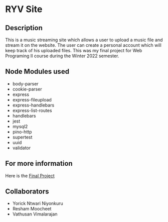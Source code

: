 # RYV Site


## Description

This is a music streaming site which allows a user to upload a music file and stream it on the website. 
The user can create a personal account which will keep track of his uploaded files. 
This was my final project for Web Programing II course during the Winter 2022 semester.

## Node Modules used 

* body-parser 
* cookie-parser 
* express 
* express-fileupload 
* express-handlebars 
* express-list-routes 
* handlebars 
* jest 
* mysql2 
* pino-http 
* supertest 
* uuid 
* validator

## For more information

Here is the [Final Project](https://docs.google.com/document/d/1ov8g6SupRp6bUddvRCKANUSGo0g5BKnfK_EypjMcOXU/edit?usp=sharing "Final Report")


## Collaborators

- Yorick Ntwari Niyonkuru
- Resham Moocheet
- Vathusan Vimalarajan

